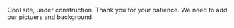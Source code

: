 Cool site, under construction. Thank you for your patience.
We need to add our pictuers and background.
